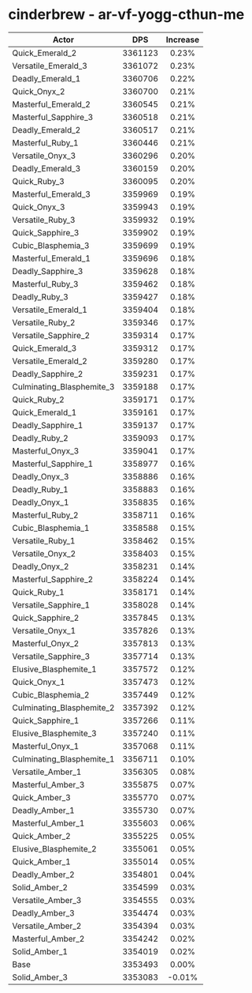 # cinderbrew - ar-vf-yogg-cthun-me
| Actor | DPS | Increase |
|---|:---:|:---:|
|Quick_Emerald_2|3361123|0.23%|
|Versatile_Emerald_3|3361072|0.23%|
|Deadly_Emerald_1|3360706|0.22%|
|Quick_Onyx_2|3360700|0.21%|
|Masterful_Emerald_2|3360545|0.21%|
|Masterful_Sapphire_3|3360518|0.21%|
|Deadly_Emerald_2|3360517|0.21%|
|Masterful_Ruby_1|3360446|0.21%|
|Versatile_Onyx_3|3360296|0.20%|
|Deadly_Emerald_3|3360159|0.20%|
|Quick_Ruby_3|3360095|0.20%|
|Masterful_Emerald_3|3359969|0.19%|
|Quick_Onyx_3|3359943|0.19%|
|Versatile_Ruby_3|3359932|0.19%|
|Quick_Sapphire_3|3359902|0.19%|
|Cubic_Blasphemia_3|3359699|0.19%|
|Masterful_Emerald_1|3359696|0.18%|
|Deadly_Sapphire_3|3359628|0.18%|
|Masterful_Ruby_3|3359462|0.18%|
|Deadly_Ruby_3|3359427|0.18%|
|Versatile_Emerald_1|3359404|0.18%|
|Versatile_Ruby_2|3359346|0.17%|
|Versatile_Sapphire_2|3359314|0.17%|
|Quick_Emerald_3|3359312|0.17%|
|Versatile_Emerald_2|3359280|0.17%|
|Deadly_Sapphire_2|3359231|0.17%|
|Culminating_Blasphemite_3|3359188|0.17%|
|Quick_Ruby_2|3359171|0.17%|
|Quick_Emerald_1|3359161|0.17%|
|Deadly_Sapphire_1|3359137|0.17%|
|Deadly_Ruby_2|3359093|0.17%|
|Masterful_Onyx_3|3359041|0.17%|
|Masterful_Sapphire_1|3358977|0.16%|
|Deadly_Onyx_3|3358886|0.16%|
|Deadly_Ruby_1|3358883|0.16%|
|Deadly_Onyx_1|3358835|0.16%|
|Masterful_Ruby_2|3358711|0.16%|
|Cubic_Blasphemia_1|3358588|0.15%|
|Versatile_Ruby_1|3358462|0.15%|
|Versatile_Onyx_2|3358403|0.15%|
|Deadly_Onyx_2|3358231|0.14%|
|Masterful_Sapphire_2|3358224|0.14%|
|Quick_Ruby_1|3358171|0.14%|
|Versatile_Sapphire_1|3358028|0.14%|
|Quick_Sapphire_2|3357845|0.13%|
|Versatile_Onyx_1|3357826|0.13%|
|Masterful_Onyx_2|3357813|0.13%|
|Versatile_Sapphire_3|3357714|0.13%|
|Elusive_Blasphemite_1|3357572|0.12%|
|Quick_Onyx_1|3357473|0.12%|
|Cubic_Blasphemia_2|3357449|0.12%|
|Culminating_Blasphemite_2|3357392|0.12%|
|Quick_Sapphire_1|3357266|0.11%|
|Elusive_Blasphemite_3|3357240|0.11%|
|Masterful_Onyx_1|3357068|0.11%|
|Culminating_Blasphemite_1|3356711|0.10%|
|Versatile_Amber_1|3356305|0.08%|
|Masterful_Amber_3|3355875|0.07%|
|Quick_Amber_3|3355770|0.07%|
|Deadly_Amber_1|3355730|0.07%|
|Masterful_Amber_1|3355603|0.06%|
|Quick_Amber_2|3355225|0.05%|
|Elusive_Blasphemite_2|3355061|0.05%|
|Quick_Amber_1|3355014|0.05%|
|Deadly_Amber_2|3354801|0.04%|
|Solid_Amber_2|3354599|0.03%|
|Versatile_Amber_3|3354555|0.03%|
|Deadly_Amber_3|3354474|0.03%|
|Versatile_Amber_2|3354394|0.03%|
|Masterful_Amber_2|3354242|0.02%|
|Solid_Amber_1|3354019|0.02%|
|Base|3353493|0.00%|
|Solid_Amber_3|3353083|-0.01%|
